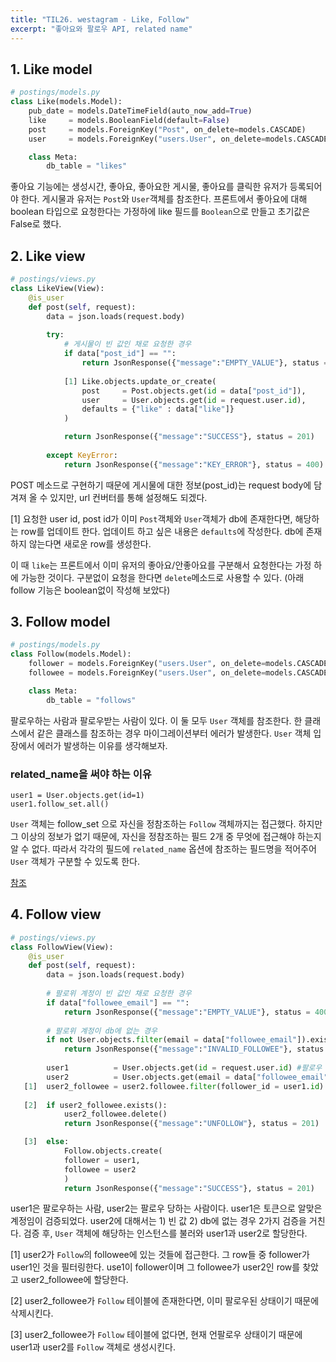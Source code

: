 ```yaml
---
title: "TIL26. westagram - Like, Follow"
excerpt: "좋아요와 팔로우 API, related name"
---
```


## 1. Like model
```python
# postings/models.py
class Like(models.Model):
    pub_date = models.DateTimeField(auto_now_add=True)
    like     = models.BooleanField(default=False)
    post     = models.ForeignKey("Post", on_delete=models.CASCADE)
    user     = models.ForeignKey("users.User", on_delete=models.CASCADE)

    class Meta:
        db_table = "likes"
```
좋아요 기능에는 생성시간, 좋아요, 좋아요한 게시물, 좋아요를 클릭한 유저가 등록되어야 한다. 게시물과 유저는 `Post`와 `User`객체를 참조한다. 프론트에서 좋아요에 대해 boolean 타입으로 요청한다는 가정하에 like 필드를 `Boolean`으로 만들고 초기값은 False로 했다. 

## 2. Like view
```python
# postings/views.py
class LikeView(View):
    @is_user
    def post(self, request):
        data = json.loads(request.body)
        
        try:
            # 게시물이 빈 값인 채로 요청한 경우
            if data["post_id"] == "":
                return JsonResponse({"message":"EMPTY_VALUE"}, status = 400)
	    
            [1] Like.objects.update_or_create(
                post     = Post.objects.get(id = data["post_id"]),
                user     = User.objects.get(id = request.user.id),
                defaults = {"like" : data["like"]}
            )

            return JsonResponse({"message":"SUCCESS"}, status = 201)
        
        except KeyError:
            return JsonResponse({"message":"KEY_ERROR"}, status = 400)

```
POST 메소드로 구현하기 때문에 게시물에 대한 정보(post_id)는 request body에 담겨져 올 수 있지만, url 컨버터를 통해 설정해도 되겠다.

[1] 요청한 user id, post id가 이미 `Post`객체와 `User`객체가 db에 존재한다면, 해당하는 row를 업데이트 한다. 업데이트 하고 싶은 내용은 `defaults`에 작성한다. db에 존재하지 않는다면 새로운 row를 생성한다.

이 때 `like`는 프론트에서 이미 유저의 좋아요/안좋아요를 구분해서 요청한다는 가정 하에 가능한 것이다. 구분없이 요청을 한다면 `delete`메소드로 사용할 수 있다. (아래 follow 기능은 boolean없이 작성해 보았다)


## 3. Follow model
``` python
# postings/models.py
class Follow(models.Model):
    follower = models.ForeignKey("users.User", on_delete=models.CASCADE, related_name="follower")
    followee = models.ForeignKey("users.User", on_delete=models.CASCADE, related_name="followee")

    class Meta:
        db_table = "follows"
```
팔로우하는 사람과 팔로우받는 사람이 있다. 이 둘 모두 `User` 객체를 참조한다. 한 클래스에서 같은 클래스를 참조하는 경우 마이그레이션부터 에러가 발생한다. `User` 객체 입장에서 에러가 발생하는 이유를 생각해보자. 

### related_name을 써야 하는 이유
```
user1 = User.objects.get(id=1)
user1.follow_set.all()
```
`User` 객체는 follow_set 으로 자신을 정참조하는 `Follow` 객체까지는 접근했다. 하지만 그 이상의 정보가 없기 때문에, 자신을 정참조하는 필드 2개 중 무엇에 접근해야 하는지 알 수 없다. 따라서 각각의 필드에 `related_name` 옵션에 참조하는 필드명을 적어주어 `User` 객체가 구분할 수 있도록 한다.

<a href="https://fabl1106.github.io/django/2019/05/27/Django-26.-%EC%9E%A5%EA%B3%A0-related_name-%EC%84%A4%EC%A0%95%EB%B0%A9%EB%B2%95.html">참조</a>

## 4. Follow view
```python
# postings/views.py
class FollowView(View):
    @is_user
    def post(self, request):
        data = json.loads(request.body)
        
        # 팔로위 계정이 빈 값인 채로 요청한 경우
        if data["followee_email"] == "":
            return JsonResponse({"message":"EMPTY_VALUE"}, status = 400)
	
        # 팔로위 계정이 db에 없는 경우
        if not User.objects.filter(email = data["followee_email"]).exists():
            return JsonResponse({"message":"INVALID_FOLLOWEE"}, status = 401)
        
        user1          = User.objects.get(id = request.user.id) #팔로우 유저 객체
        user2          = User.objects.get(email = data["followee_email"]) # 팔로위 유저 객체
   [1]  user2_followee = user2.followee.filter(follower_id = user1.id) # 팔로위 유저가 Followee에 있고, 그 row들 중 user1이 팔로우하는 걸 찾아줘
        
   [2]  if user2_followee.exists():
            user2_followee.delete()
            return JsonResponse({"message":"UNFOLLOW"}, status = 201)

   [3]  else:
            Follow.objects.create(
            follower = user1,
            followee = user2
            )
            return JsonResponse({"message":"SUCCESS"}, status = 201)
```
user1은 팔로우하는 사람, user2는 팔로우 당하는 사람이다. user1은 토큰으로 알맞은 계정임이 검증되었다. user2에 대해서는 1) 빈 값 2) db에 없는 경우 2가지 검증을 거친다. 검증 후, `User` 객체에 해당하는 인스턴스를 불러와 user1과 user2로 할당한다.

[1] user2가 `Follow`의 followee에 있는 것들에 접근한다. 그 row들 중 follower가 user1인 것을 필터링한다. use1이 follower이며 그 followee가 user2인 row를 찾았고 user2_followee에 할당한다. 

[2] user2_followee가 `Follow` 테이블에 존재한다면, 이미 팔로우된 상태이기 때문에 삭제시킨다. 

[3] user2_followee가 `Follow` 테이블에 없다면, 현재 언팔로우 상태이기 때문에 user1과 user2를 `Follow` 객체로 생성시킨다.

